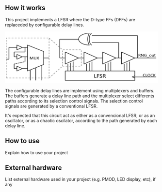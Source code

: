 <!---

This file is used to generate your project datasheet. Please fill in the information below and delete any unused
sections.

You can also include images in this folder and reference them in the markdown. Each image must be less than
512 kb in size, and the combined size of all images must be less than 1 MB.
-->

## How it works

This project implements a LFSR where the D-type FFs (DFFs) are replaceded by configurable delay lines.

![ALFSR diagram](alfsr.png)

The configurable delay lines are implement using multiplexers and buffers. The buffers generate a delay line path and the multiplexer select differents paths according to its selection control signals. The selection control signals are generated by a conventional LFSR.

It's expected that this circuit act as either as a convencional LFSR, or as an oscillator, or as a chaotic oscilator, according to the path generated by each delay line.

## How to use

Explain how to use your project

## External hardware

List external hardware used in your project (e.g. PMOD, LED display, etc), if any
